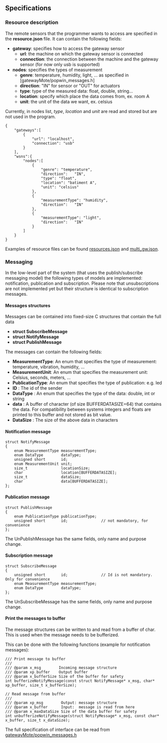 
Specifications
--------------
### Resource description
The remote sensors that the programmer wants to access are specified in the **resource.json** file. It can contain the following fields:
- **gateway**: specifies how to access the gateway sensor
	- **url**: the machine on which the gateway sensor is connected
	- **connection**: the connection between the machine and the gateway sensor (for now only usb is supported)
- **nodes**: specifies the types of measurement
	- **genre**: temperature, humidity, light, ... as specified in [gatewayMote/popwin_messages.h]
	- **direction**: "IN" for sensor or "OUT" for actuators
	- **type**: type of the measured data: float, double, string...
	- **location**: specify which place the data comes from, ex. room A
    - **unit**: the unit of the data we want, ex. celsius
	
Currently, in nodes list, *type*, *location* and *unit* are read and stored but are not used in the program.

	{
		"gateways":[
			{
				"url": "localhost",
				"connection": "usb"
			}
		],
		"wsns":{
			"nodes":[
				{
					"genre": "temperature",
				    "direction":   "IN",
				    "type": "float",
				    "location": "batiment A",
				    "unit": "celsius"
				},
				{
					"measurementType": "humidity",
					"direction":   "IN"
				},
				{
					"measurementType": "light",
					"direction":   "IN"
				}
			]
		}
	}

Examples of resource files can be found [resources.json](here) and [multi_gw.json](here).


### Messaging
In the low-level part of the system (that uses the publish/subscribe messaging model) the following types of models are implemented: notification, publication and subscription. Please note that unsubscriptions are not implemented yet but their structure is identical to subscription messages.

#### Messages structures
Messages can be contained into fixed-size C structures that contain the full data

- **struct SubscribeMessage**
- **struct NotifyMessage**
- **struct PublishMessage**

The messages can contain the following fields:
- **MeasurementType**: An enum that specifies the type of measurement: temperature, vibration, humidity, ...
- **MeasurementUnit**: An enum that specifies the measurement unit: Celsius, seconds, meters, ...
- **PublicationType**: An enum that specifies the type of publication: e.g. led
- **ID**             : The id of the sender
- **DataType**       : An enum that specifies the type of the data: double, int or string
- **data**           : A buffer of character (of size BUFFERDATASIZE=64) that contains the data. For compatibility between systems integers and floats are printed to this buffer and not stored as bit value.
- **DataSize**       : The size of the above data in characters

#### Notification message

	struct NotifyMessage
	{
		enum MeasurementType measurementType;
		enum DataType        dataType;
		unsigned short       id;
		enum MeasurementUnit unit;
		size_t               locationSize;
		char                 location[BUFFERDATASIZE];
		size_t               dataSize;
		char                 data[BUFFERDATASIZE];
	};

#### Publication message

	struct PublishMessage
	{
		enum PublicationType publicationType;
		unsigned short       id;               // not mandatory, for convenience
	};
	
The UnPublishMessage has the same fields, only name and purpose change.


#### Subscription message

	struct SubscribeMessage
	{
		unsigned short       id;               // Id is not mandatory. Only for convenience
		enum MeasurementType measurementType;
		enum DataType        dataType;
	};
	
The UnSubscribeMessage has the same fields, only name and purpose change.

#### Print the messages to buffer
The message structures can be written to and read from a buffer of char. This is used when the message needs to be bufferized.

This can be done with the following functions (example for notification messages):

	/// Print message to buffer
	///
	/// @param x_msg        Incoming message structure
	/// @param xp_buffer    Output buffer
	/// @param x_bufferSize Size of the buffer for safety
	int bufferizeNotifyMessage(const struct NotifyMessage* x_msg, char* xp_buffer, size_t x_bufferSize);

	// Read message from buffer
	/// 
	/// @param xp_msg        Output: message structure
	/// @param x_buffer      Input:  message is read from here
	/// @param x_maxDataSize Size of the data buffer for safety
	int unbufferizeNotifyMessage(struct NotifyMessage* x_msg, const char* x_buffer, size_t x_dataSize);

The full specification of interface can be read from [gatewayMote/popwin_messages.h](here)

